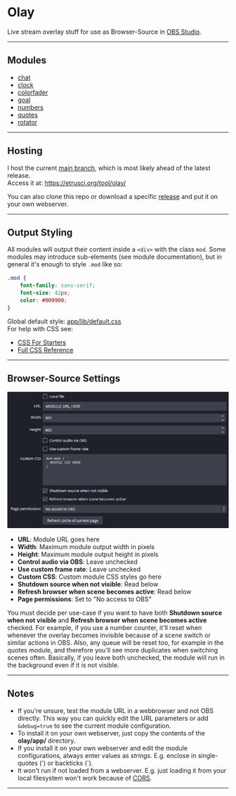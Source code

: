 # Olay

Live stream overlay stuff for use as Browser-Source in [OBS Studio](https://github.com/obsproject/obs-studio).

---

## Modules

- [chat](./app/mod/chat/chat.md)
- [clock](./app/mod/clock/clock.md)
- [colorfader](./app/mod/colorfader/colorfader.md)
- [goal](./app/mod/goal/goal.md)
- [numbers](./app/mod/numbers/numbers.md)
- [quotes](./app/mod/quotes/quotes.md)
- [rotator](./app/mod/rotator/rotator.md)

---

## Hosting

I host the current [main branch](https://github.com/etrusci-org/olay/tree/main), which is most likely ahead of the latest release.  
Access it at: <https://etrusci.org/tool/olay/>

You can also clone this repo or download a specific [release](https://github.com/etrusci-org/olay/releases) and put it on your own webserver.

---

## Output Styling

All modules will output their content inside a `<div>` with the class `mod`. Some modules may introduce sub-elements (see module documentation), but in general it's enough to style `.mod` like so:

```css
.mod {
    font-family: sans-serif;
    font-size: 42px;
    color: #009900;
}
```

Global default style: [app/lib/default.css](./app/lib/default.css)  
For help with CSS see:

- [CSS For Starters](./CSS.md)
- [Full CSS Reference](https://developer.mozilla.org/docs/Web/CSS)

---

## Browser-Source Settings

![Browser-Source Settings](./browser-source.png)

- **URL**: Module URL goes here
- **Width**: Maximum module output width in pixels
- **Height**: Maximum module output height in pixels
- **Control audio via OBS**: Leave unchecked
- **Use custom frame rate**: Leave unchecked
- **Custom CSS**: Custom module CSS styles go here
- **Shutdown source when not visible**: Read below
- **Refresh browser when scene becomes active**: Read below
- **Page permissions**: Set to "No access to OBS"

You must decide per use-case if you want to have both **Shutdown source when not visible** and **Refresh browser when scene becomes active** checked. For example, if you use a number counter, it'll reset when whenever the overlay becomes invisible because of a scene switch or similar actions in OBS. Also, any queue will be reset too, for example in the quotes module, and therefore you'll see more duplicates when switching scenes often. Basically, if you leave both unchecked, the module will run in the background even if it is not visible.

---

## Notes

- If you're unsure, test the module URL in a webbrowser and not OBS directly. This way you can quickly edit the URL parameters or add `&debug=true` to see the current module configuration.
- To install it on your own webserver, just copy the contents of the **olay/app/** directory.
- If you install it on your own webserver and edit the module configurations, always enter values as *strings*. E.g. enclose in single-quotes (') or backticks (`).
- It won't run if not loaded from a webserver. E.g. just loading it from your local filesystem won't work because of [CORS](https://en.wikipedia.org/wiki/Cross-origin_resource_sharing).

---
